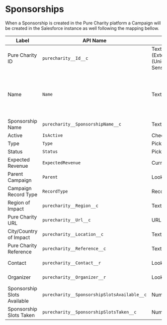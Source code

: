 # Sponsorships

When a Sponsorship is created in the Pure Charity platform a Campaign will be created in the Salesforce instance as well following the mapping bellow.

Label | API Name | Type | Description
--- | --- | --- | ---
Pure Charity ID | `purecharity__Id__c` | Text(255) (External ID) (Unique Case Sensitive) | Internal Pure Charity ID
Name | `Name` | Text (80) | A combination of Sponsorship Program Name, Sponsorship name and Sponsorship reference separated by dashes (i.e.: "Program - John Doe - SPOREF1234")
Sponsorship Name | `purecharity__SponsorshipName__c` | Text (255) | Sponsorship name
Active | `IsActive` | Checkbox | `true`
Type | `Type` | Picklist | "Sponsorship"
Status | `Status` | Picklist | "In Progress"
Expected Revenue | `ExpectedRevenue` | Currency(18, 0) | Sponsorship funding goal
Parent Campaign | `Parent` | Lookup(Campaign) | Sponsorship Program Campaign
Campaign Record Type | `RecordType` | Record Type | Pure Charity Sponsorship (`Pure_Charity_Sponsorship`)
Region of Impact | `purecharity__Region__c` | Text(255) | Sponsorship region of impact
Pure Charity URL | `purecharity__Url__c` | URL(255) | Pure Charity's URL address to the Sponsorship
City/Country of Impact | `purecharity__Location__c` | Text(255) | Sponsorship location of impact
Pure Charity Reference | `purecharity__Reference__c` | Text(255) | Sponsorship Reference Code
Contact | `purecharity__Contact__r` | Lookup(Contact) | Sponsorship Organizer Contact (Admin or Owner)
Organizer | `purecharity__Organizer__r` | Lookup(Account) | Sponsorship Organizer Account (Admin or Owner)
Sponsorship Slots Available | `purecharity__SponsorshipSlotsAvailable__c` | Number(18, 0) | Number of available slots
Sponsorship Slots Taken | `purecharity__SponsorshipSlotsTaken__c` | Number(18, 0) | Number of taken slots
